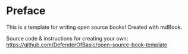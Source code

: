 # Preface

This is a template for writing open source books! Created with mdBook.

Source code & instructions for creating your own: https://github.com/DefenderOfBasic/open-source-book-template